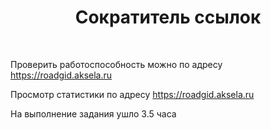 <p align="center">
    <h1 align="center">Сократитель ссылок</h1>
    <br>
</p>

Проверить работоспособность можно по адресу <a href='https://roadgid.aksela.ru' target='_blank'>https://roadgid.aksela.ru</a>

Просмотр статистики по адресу <a href='https://radgid.aksela.ru' target='_blank'>https://roadgid.aksela.ru</a>

На выполнение задания ушло 3.5 часа
